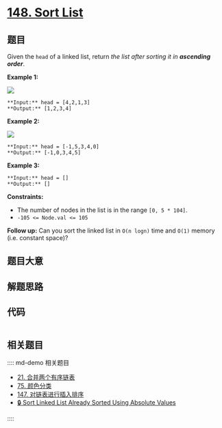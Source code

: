 # [148. Sort List](https://leetcode.com/problems/sort-list)

## 题目

Given the `head` of a linked list, return _the list after sorting it in
**ascending order**_.



**Example 1:**

![](https://assets.leetcode.com/uploads/2020/09/14/sort_list_1.jpg)

    
    
    **Input:** head = [4,2,1,3]
    **Output:** [1,2,3,4]
    

**Example 2:**

![](https://assets.leetcode.com/uploads/2020/09/14/sort_list_2.jpg)

    
    
    **Input:** head = [-1,5,3,4,0]
    **Output:** [-1,0,3,4,5]
    

**Example 3:**

    
    
    **Input:** head = []
    **Output:** []
    



**Constraints:**

  * The number of nodes in the list is in the range `[0, 5 * 104]`.
  * `-105 <= Node.val <= 105`



**Follow up:** Can you sort the linked list in `O(n logn)` time and `O(1)`
memory (i.e. constant space)?


## 题目大意

## 解题思路

## 代码

```javascript

```

## 相关题目

:::: md-demo 相关题目
- [21. 合并两个有序链表](./0021.md)
- [75. 颜色分类](https://leetcode.com/problems/sort-colors)
- [147. 对链表进行插入排序](https://leetcode.com/problems/insertion-sort-list)
- [🔒 Sort Linked List Already Sorted Using Absolute Values](https://leetcode.com/problems/sort-linked-list-already-sorted-using-absolute-values)

::::
